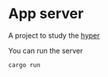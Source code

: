 # App server

A project to study the [hyper](https://hyper.rs/)

You can run the server

    cargo run